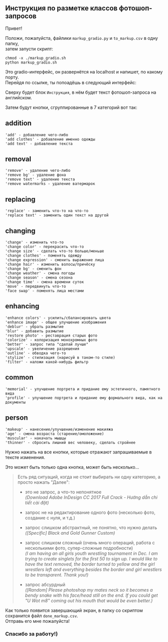 ## Инструкция по разметке классов фотошоп-запросов

Привет!

Положи, пожалуйста, файлики `markup_gradio.py` и `to_markup.csv` в одну папку,\
затем запусти скрипт:
```commandline
chmod -x ./markup_gradio.sh
python markup_gradio.sh
```
Это gradio-интерфейс, он развернётся на localhost и напишет, по какому порту.\
Перейдя по ссылке, ты попоадёшь в следующий интерфейс:

Сверху будет блок `Инструкция`, в нём будет  текст фотошоп-запроса на английском.

Затем будут кнопки, сгруппированные в 7 категорий вот так:

## addition
    'add' - добавление чего-либо
    'add clothes' - добавление именно одежды
    'add text' - добавление текста

## removal
    'remove' - удаление чего-либо
    'remove bg' - удаление фона
    'remove text' - удаление текста
    'remove watermarks - удаление ватермарок

## replacing
    'replace' - заменить что-то на что-то
    'replace text' - заменить один текст на другой

## changing
    'change' - изменить что-то
    'change color' - перекрасить что-то
    'change size' - сделать что-то больше/меньше
    'change clothes' - поменять одежду
    'change expression' - сменить выражение лица
    'change hair' - изменить волосы/причёску
    'change bg' - сменить фон
    'change weather' - смена погоды
    'change season' - смена сезона
    'change time' - смена времени суток
    'move' - передвинуть что-то
    'face swap' - поменять лица местами

## enhancing
    'enhance colors' - усилить/сбалансировать цвета
    'enhance image' - общее улучшение изображения
    'deblur' - убрать размытие
    'blur' - добавить размытие 
    'restore photo' - реставрация старых фото
    'colorize' - колоризация монохромных фото
    'better' - запрос типа "сделай лучше"
    'upscale' - увеличение разрешения
    'outline' - обводка чего-то
    'stylize' - стилизация (нарисуй в таком-то стиле)
    'filter' - наложи какой-нибудь фильтр

## common
    'memorial' - улучшение портрета и придание ему эстетичного, памятного вида 
    'profile' - улучшение портрета и придание ему формального вида, как на документы

## person
    'makeup' - нанесение/улучшение/изменение макияжа
    'age' - смена возраста (старение/омоложение)
    'muscular' - накачать мышцы
    'thinner' - сбросить лишний вес человеку, сделать стройнее


Нужно нажать на все кнопки, которые отражают запрашиваемые в тексте изменения.

Это может быть только одна кнопка, может быть несколько...

> Есть ряд ситуаций, когда не стоит выбирать ни одну категорию, а просто нажать "Далее":
> - это не запрос, а что-то непонятное\
>  *(Download Adobe InDesign CC 2017 Full Crack - Hướng dẫn chi tiết cài đặt)*
> - запрос не на редактирование одного фото (несколько фото, создание с нуля, и т.д.)
>  
> - запрос слишком абстрактный, не понятно, что нужно делать\
> *([Specific] Black and Gold Gunner Custom)*
> - запрос слишком сложный (очень много операций, работа с несколькими фото, супер-сложные подробности)\
> *(I am having an all girls youth wrestling tournament in Dec. I am trying to create singlets for the first 50 to sign up. I would like to have the text removed, the border turned to yellow and the girl wrestlers left and everything besides the border and girl wrestlers to be transparent. Thank you!)*
> - запрос абсурдный\
> *([Random] Please photoshop my mates neck so it becomes a bendy snake with his face/head still on the end. If you could get "U Wot m8" coming out his mouth that would be even better.)*

Как только появится завершающий экран, в папку со скриптом сохранится файл `done_markup.csv`.\
Отправь его мне пожалуйста!

### Спасибо за работу!)